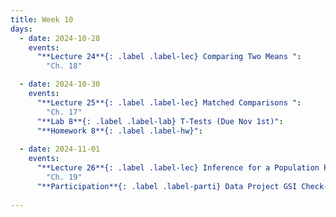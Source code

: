 ```yaml
---
title: Week 10
days:
  - date: 2024-10-28
    events:
      "**Lecture 24**{: .label .label-lec} Comparing Two Means ":
        "Ch. 18"    

  - date: 2024-10-30
    events:
      "**Lecture 25**{: .label .label-lec} Matched Comparisons ": 
        "Ch. 17"
      "**Lab 8**{: .label .label-lab} T-Tests (Due Nov 1st)":
      "**Homework 8**{: .label .label-hw}":
      
  - date: 2024-11-01
    events:
      "**Lecture 26**{: .label .label-lec} Inference for a Population Proportion ":
        "Ch. 19"
      "**Participation**{: .label .label-parti} Data Project GSI Check-In":
      
---
```

